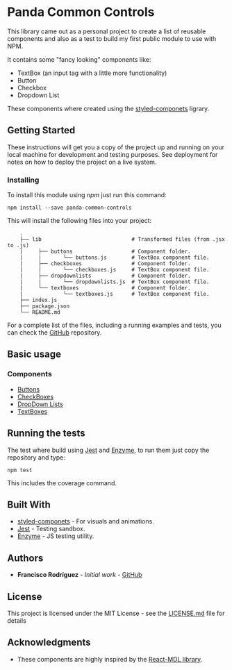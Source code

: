 # Panda Common Controls

This library came out as a personal project to create a list of reusable components and also as a test to build my first public module to use with NPM.

It contains some "fancy looking" components like:
- TextBox (an input tag with a little more functionality)
- Button
- Checkbox
- Dropdown List

These components where created using the [styled-componets](https://www.styled-components.com/) ligrary.

## Getting Started

These instructions will get you a copy of the project up and running on your local machine for development and testing purposes. See deployment for notes on how to deploy the project on a live system.

### Installing

To install this module using *npm* just run this command:

```
npm install --save panda-common-controls
```

This will install the following files into your project:

```
    .
    ├── lib                             # Transformed files (from .jsx to .js)
    |     ├── buttons                   # Component folder.
    |     |       └── buttons.js        # TextBox component file.
    |     ├── checkboxes                # Component folder.
    |     |       └── checkboxes.js     # TextBox component file.
    |     ├── dropdownlists             # Component folder.
    |     |       └── dropdownlists.js  # TextBox component file.
    |     └── textboxes                 # Component folder.
    |             └── textboxes.js      # TextBox component file.
    ├── index.js
    ├── package.json
    └── README.md
```

For a complete list of the files, including a running examples and tests, you can check the [GitHub](https://github.com/pecadorcelestial/panda-common-controls) repository.

## Basic usage

### Components

* [Buttons](/docs/api/buttons.md)
* [CheckBoxes](/docs/api/checkboxes.md)
* [DropDown Lists](/docs/api/dropdownlists.md)
* [TextBoxes](/docs/api/textboxes.md)

## Running the tests

The test where build using [Jest](https://jestjs.io/) and [Enzyme](https://github.com/airbnb/enzyme), to run them just copy the repository and type:

```
npm test
```

This includes the coverage command.

## Built With

* [styled-componets](https://www.styled-components.com/) - For visuals and animations.
* [Jest](https://jestjs.io/) - Testing sandbox.
* [Enzyme](https://github.com/airbnb/enzyme) - JS testing utility.

## Authors

* **Francisco Rodríguez** - *Initial work* - [GitHub](https://github.com/pecadorcelestial/)

## License

This project is licensed under the MIT License - see the [LICENSE.md](LICENSE.md) file for details

## Acknowledgments

* These components are highly inspired by the [React-MDL library](https://tleunen.github.io/react-mdl/).
